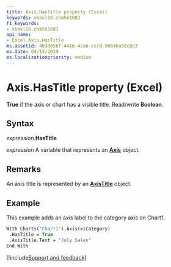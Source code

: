 ```yaml
---
title: Axis.HasTitle property (Excel)
keywords: vbaxl10.chm561083
f1_keywords:
- vbaxl10.chm561083
api_name:
- Excel.Axis.HasTitle
ms.assetid: 4b3d656f-4416-42a6-cefd-9684ba98c8e3
ms.date: 04/13/2019
ms.localizationpriority: medium
---
```



# Axis.HasTitle property (Excel)

**True** if the axis or chart has a visible title. Read/write **Boolean**.


## Syntax

_expression_.**HasTitle**

_expression_ A variable that represents an **[Axis](Excel.Axis(object).md)** object.


## Remarks

An axis title is represented by an **[AxisTitle](Excel.AxisTitle(object).md)** object.


## Example

This example adds an axis label to the category axis on Chart1.

```vb
With Charts("Chart1").Axis(xlCategory) 
 .HasTitle = True 
 .AxisTitle.Text = "July Sales" 
End With
```




[!include[Support and feedback](~/includes/feedback-boilerplate.md)]